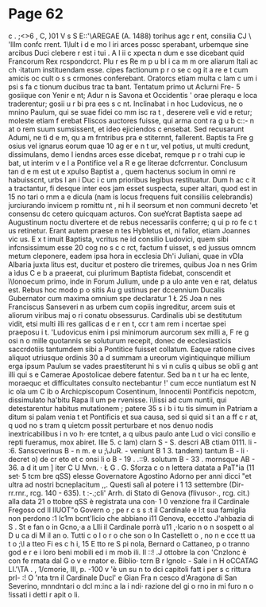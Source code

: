 # Page 62

c . ;<>6 , C, )01 V s S E::'\AREGAE (A. 1488) torihus agc r ent, consilia CJ \ 'lllm confc rrent. 1\lult i d e mo l iri arces possc sperabant, urbemque sine arcibus Duci clebere r est i tui . A l ii c xpecta n dum e sse dicebant quid Francorum Rex rcspondcrct. Plu r es Re m p u bl i ca m m ore aliarum Itali ac ch ·itatum instituendam esse. cipes factionum p r o se c og it a re e t cum amicis oc cult o s s crmones conferebant. Oratorcs etiam multa c lam c um i psi s fa c tionum ducibus trac ta bant. Tentatum primo ut Aclurni Fre- 5 gosiique con Yenir e nt; Adur n is Savona et Occidentis ' orae pleraqu e loca traderentur; gosii u r bi pra ees s c nt. Inclinabat i n hoc Ludovicus, ne o mnino Paulum, qui se suae fidei co mm isc ra t , deserere veli e vid e retur; moleste etiam f erebat Fliscos auctores fuisse, qui arma cont ra g u b c::- n at o rem suum sumsissent, et ideo ejiciendos c ensebat. Sed recusarunt Adumi, ne tì d e m, qu a m frntribus pra e stiternnt, fallerent. Baptis ta Fre g osius vel ignarus eorum quae 10 ag er e n t ur, vel potius, ut multi credunt, dissimulans, demo l iendns arces esse dicebat, remque p r o trahi cup ie bat, ut interim v e l a Pontifice vel a R e ge literae dcfcrrentur. Conclusum tan d e m est ut e xpulso Baptist a , quem hactenus socium in omni re habuisscnt, urbs l an i Duc i c um prioribus legibus restituatur. Dum h ac c it a tractantur, fi desque inter eos jam esset suspecta, super altari, quod est in 15 no tari o rnm a e dicula (nam is locus frequens fuit consiliis celebrandis) jurciurando invicem p romittu nt , ni h il seorsum et non communi decreto 'et consensu dc cetero quicquam acturos. Con sueYcrat Baptista saepe ad Augustinum noctu divertere et de rebus necessariis conferre; q ui p ro fe c t us retinetur. Erant autem praese n tes Hybletus et, ni fallor, etiam Joannes vic us. E x t imuit Baptista, vcritus ne id consilio Ludovici, quem sibi infcnsissimum esse 20 cog no s c c rct, factum f uisset, s ed jussus omncm metum cleponere, eadem ipsa hora in ecclesia Dh'i Juliani, quae in vDla Albaria juxta litus est, ducitur et postero die triremes, quibus Joa n nes Grim a ìdus C e b a praeerat, cui plurimum Baptista fidebat, conscendit et ì\Ionoecum primo, inde in Forum Julium, unde p a ulo ante ven e rat, delatus est. Rebus hoc modo p o sitis Au g ustinus per dccennium Ducalis Gubernator cum maxima omnium spe declaratur 1 Ł 25 Joa n nes Franciscus Sanseveri n as urbem cum copiis ingreditur, arcem suis et aliorum viribus maj o ri conatu obsessurus. Cardinalis ubi se destitutum vidit, etsi multi illi res gallicas d e r en t, ccr t am rem i ncertae spei praeposu i t. 'Ludovicus enim i psi minimorum aurcorum sex milli a, F re g osi n o mille quotannis se soluturum recepit, donec de ecclesiasticis saccrdotiis tantumdem sibi a Pontitìce fuisset collatum. Eaque ratione cives aliquot utriusque ordinis 30 a d summam a ureorum vigintiquinque millium erga ipsum Paulum se vades praestiterunt hi s vi n culis q uibus se obli g ant illi qui s e Camerae Apostolicae debere fatentur. Sed ba n t ur ha ec lente, moraequc et difficultates consulto nectebantur !' cum ecce nuntiatum est N ic ola um C ib o Archicpiscopum Cosentinum, Innocentii Pontificis nepotcm, dissimulato ha'bitu Rapa ll um pe rvenisse. ì\Iissi ad cum nuntii, qui detestarentur habitus mutatìonem ; patere 35 s i b i tu tis simum in Patriam a ditum si palam venia t et Pontificis et sua causa, sed si quid si t an a ff c r at, q uod no s tram q uietcm possit perturbare et nos denuo nodis inextricabilibus i n vo h· ere tcntet, a q uibus paulo ante Lud o vici consilio e repti fueramus, mox abiret. Ille 5. c lam) clarn S - S. descri AB ctiam 0111. li - :6. Sanscverinus B - n m. e u ;\JuR. - veniunt B 1 3. tandem) tantum B - li · decret o) de cr eto et c onsi li o B - 19 . .::9. solutum B - 33 . mornsque AB - 36. a d it um ] iter C U Mvn. · Ł G . G. Sforza c o n lettera datata a PaT"ia (11 set· 5 tcm bre qSS) elesse Governatore Agostino Adorno per anni dicci "et ultra ad nostri bcneplacitum ,,. Questi salì al potere i 1 13 settembre (Dir-rr.rnr., rcg. 140 - 635). t :-.;cli' Arrh. di Stato di Genova (flivusor·., rcg. cit.) alla data 21 o ttobre qSS è registrata una con· 1 0 venzione fra il Cardinale Fregoso cd Il llUOT"o Govern o ; pe r c s s :t il Cardinale e l:t sua famiglia non perdono :1 lc1m bcnt'lìcio che abbiano i11 Genova, eccetto J'ahbazia di S . St e fan o in Gcno,·a a Llli il Cardinale porrà u11 ,·lcario n o n sospett o al D u ca di M il an o. Tutti c o l o r o che son o In Castellett o , no n e cce tt ua t o ;\l a tteo Fi es c h i, 15 E tto re S pi nola, Bernard o Cattaneo, p o tranno god e r e i loro beni mobili ed i m mob ili. Il ::! .J ottobre la con \'Cnzlonc è con fe rmata dal G o v e rnator e. Biblio· tcrn B r lgnolc - Sale i n H oCCATAG LI.'\TA . , 1/cmorie, III, p. -100 v 'è un su n to dci capitoli fatt i per s c rittura prl- :! O \'nta trn il Cardinale Ducl' e Gian Fra n cesco d'Aragona di San Severino, mnndntari o dcl m:inc a la i ndi· razione del gi o rno in mi furo n o !issati i detti r apit o li.